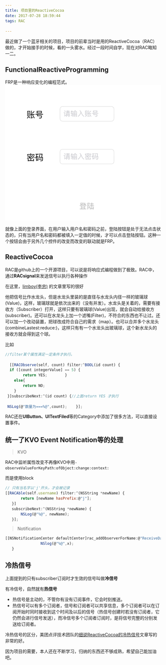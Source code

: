 ```yaml
---
title: 项目里的ReactiveCocoa
date: 2017-07-28 18:59:44
tags: RAC
 
---
```




​	最近做了一个蓝牙相关的项目，项目的前辈当时是用的ReactiveCocoa（RAC）做的，才开始接手的时候，看的一头雾水。经过一段时间自学，现在对RAC略知一二。



## FunctionalReactiveProgramming

FRP是一种响应变化的编程范式。![FRP](/img/FRP.png)



就像上面的登录界面，在用户输入用户名和密码之前，登陆按钮是处于无法点击状态的，只有当用户名和密码都被填入一定值的时候，才可以点击登陆按钮。这种一个按钮会由于另外几个控件的改变而改变的联动就是FRP。

## ReactiveCocoa

RAC是github上的一个开源项目，可以说是将响应式编程做到了极致。RAC中，通过**RACsignal**来发送信号以执行各种操作

在这里，[limboy(李忠)](limboy.me) 的文章里写的很好

他把信号比作水龙头，但是水龙头里装的是直径与水龙头内径一样的玻璃球(Value)，这样，玻璃球就是依次出来的（没有并发）。水龙头是关着的，需要有接收方（Subscriber）打开，这样只要有玻璃球(Value)出现，就会自动给接收方(subscriber)。还可以在水龙头上加一个滤嘴(Filter)，不符合的东西也不让过。还可以加一个改动装置，把球改成符合自己的需求（map）。也可以合并多个水龙头(combineLastest:reduce:)，这样只有有一个水龙头出玻璃球，这个新水龙头的接收方就会得到这个球。



比如

```javascript
//filter某个属性满足一定条件才执行。  

  [[RACObserve(self, count) filter:^BOOL(id count) {
  if ([count integerValue] == 5) {            
		return YES;        }
	else{           
	 	return NO;        
	}   
 }]subscribeNext:^(id count) {//上面return YES 才执行   

 NSLog(@"数量为===%@",count);    }];

```



RAC还在**UIButton、UITextFiled**等的Category中添加了很多方法，可以直接设置事件。





## 统一了KVO Event Notification等的处理

> KVO

RAC中监听属性改变不再像KVO中用```-observeValueForKeyPath:ofObject:change:context:```

而是使用block

```javascript
// 只有当名字以'j'开头，才会被记录
[[RACAble(self.username) filter:^(NSString *newName) {
       return [newName hasPrefix:@"j"];
   }]
   subscribeNext:^(NSString *newName) {
       NSLog(@"%@", newName);
   }];

```

> Notification

```javascript
[[NSNotificationCenter defaultCenter]rac_addObserverForName:@"ReceiveData" object:nil] subscribeNext:^(NSNotification * _Nullable x) {
                NSlog(@"%@",x);
   } 
```



## 冷热信号

上面提到的只有subscriber订阅时才生效的信号叫做**冷信号**

有冷信号，自然就有**热信号**

* 热信号是主动的，不管你有没有订阅事件，它会时刻推送。
* 热信号可以有多个订阅者，信号和订阅者可以共享信息，多个订阅者可以在订阅开始时同时接收到这个时间及以后的信号（热信号创建时若没有订阅者，它仍然会进行信号发送），而冷信号多个订阅者订阅时，是将信号完整的分别发送给订阅者。

冷热信号的区分，美团点评技术团队的[细说ReactiveCocoa的冷热信号](https://tech.meituan.com/talk-about-reactivecocoas-cold-signal-and-hot-signal-part-1.html)文章写的非常的好。





因为项目的需要，本人还在不断学习，归纳的东西还不够成熟，希望自己能加油吧。